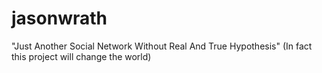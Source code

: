 jasonwrath
==========

"Just Another Social Network Without Real And True Hypothesis" (In fact this project will change the world)
